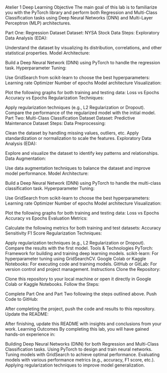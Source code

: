 Atelier 1 Deep Learning
Objective
The main goal of this lab is to familiarize you with the PyTorch library and perform both Regression and Multi-Class Classification tasks using Deep Neural Networks (DNN) and Multi-Layer Perceptron (MLP) architectures.

Part One: Regression
Dataset
Dataset: NYSA Stock Data
Steps:
Exploratory Data Analysis (EDA):

Understand the dataset by visualizing its distribution, correlations, and other statistical properties.
Model Architecture:

Build a Deep Neural Network (DNN) using PyTorch to handle the regression task.
Hyperparameter Tuning:

Use GridSearch from scikit-learn to choose the best hyperparameters:
Learning rate
Optimizer
Number of epochs
Model architecture
Visualization:

Plot the following graphs for both training and testing data:
Loss vs Epochs
Accuracy vs Epochs
Regularization Techniques:

Apply regularization techniques (e.g., L2 Regularization or Dropout).
Compare the performance of the regularized model with the initial model.
Part Two: Multi-Class Classification
Dataset
Dataset: Predictive Maintenance Dataset
Steps:
Data Preprocessing:

Clean the dataset by handling missing values, outliers, etc.
Apply standardization or normalization to scale the features.
Exploratory Data Analysis (EDA):

Explore and visualize the dataset to identify key patterns and relationships.
Data Augmentation:

Use data augmentation techniques to balance the dataset and improve model performance.
Model Architecture:

Build a Deep Neural Network (DNN) using PyTorch to handle the multi-class classification task.
Hyperparameter Tuning:

Use GridSearch from scikit-learn to choose the best hyperparameters:
Learning rate
Optimizer
Number of epochs
Model architecture
Visualization:

Plot the following graphs for both training and testing data:
Loss vs Epochs
Accuracy vs Epochs
Evaluation Metrics:

Calculate the following metrics for both training and test datasets:
Accuracy
Sensitivity
F1 Score
Regularization Techniques:

Apply regularization techniques (e.g., L2 Regularization or Dropout).
Compare the results with the first model.
Tools & Technologies
PyTorch: Framework for building and training deep learning models.
scikit-learn: For hyperparameter tuning using GridSearchCV.
Google Colab or Kaggle Notebooks: For executing code and training models.
GitHub or GitLab: For version control and project management.
Instructions
Clone the Repository:

Clone this repository to your local machine or open it directly in Google Colab or Kaggle Notebooks.
Follow the Steps:

Complete Part One and Part Two following the steps outlined above.
Push Code to GitHub:

After completing the project, push the code and results to this repository.
Update the README:

After finishing, update this README with insights and conclusions from your work.
Learning Outcomes
By completing this lab, you will have gained hands-on experience in:

Building Deep Neural Networks (DNN) for both Regression and Multi-Class Classification tasks.
Using PyTorch to design and train neural networks.
Tuning models with GridSearch to achieve optimal performance.
Evaluating models with various performance metrics (e.g., accuracy, F1 score, etc.).
Applying regularization techniques to improve model generalization.
